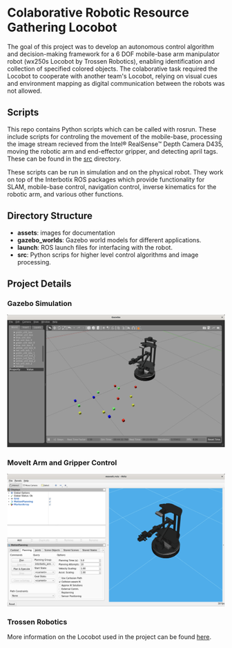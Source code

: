 # Colaborative Robotic Resource Gathering Locobot
The goal of this project was to develop an autonomous control algorithm and decision-making framework for a 6 DOF mobile-base arm manipulator robot (wx250s Locobot by Trossen Robotics), enabling identification and collection of specified colored objects. The colaborative task required the Locobot to cooperate with another team's Locobot, relying on visual cues and environment mapping as digital communication between the robots was not allowed.


## Scripts

This repo contains Python scripts which can be called with rosrun. These include scripts for controling the movement of the mobile-base, processing the image stream recieved from the Intel® RealSense™ Depth Camera D435, moving the robotic arm and end-effector gripper, and detecting april tags. These can be found in the [src](https://github.com/jacobazoulay/locobot/tree/main/src "src") directory.

These scripts can be run in simulation and on the physical robot. They work on top of the Interbotix ROS packages which provide functionality for SLAM, mobile-base control, navigation control, inverse kinematics for the robotic arm, and various other functions.


## Directory Structure

- **assets**: images for documentation
- **gazebo_worlds**: Gazebo world models for different applications.
- **launch**: ROS launch files for interfacing with the robot.
- **src**: Python scrips for higher level control algorithms and image processing.

## Project Details
### Gazebo Simulation
![Gazeob_Sim](https://github.com/jacobazoulay/locobot/blob/main/assets/gazebo-locobot.png)

### MoveIt Arm and Gripper Control
![MoveIt_Commander](https://github.com/jacobazoulay/locobot/blob/main/assets/rviz-locobot.png)

### Trossen Robotics

More information on the Locobot used in the project can be found [here](https://www.trossenrobotics.com/locobot-wx250-6-degree-of-freedom.aspx "trossen").
